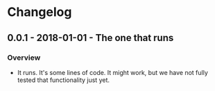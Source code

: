 # Changelog

## 0.0.1 - 2018-01-01 - The one that runs
### Overview
- It runs. It's some lines of code. It might work, but we have not fully
  tested that functionality just yet.


